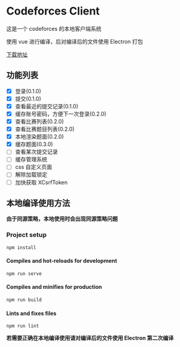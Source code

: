 # Codeforces Client

这是一个 codeforces 的本地客户端系统

使用 vue 进行编译，后对编译后的文件使用 Electron 打包

[下载地址](https://github.com/Hukeqing/codeforces-client/releases/tag/0.2.0)

## 功能列表
 - [x] 登录(0.1.0)
 - [x] 提交(0.1.0)
 - [x] 查看最近的提交记录(0.1.0)
 - [x] 缓存账号密码，方便下一次登录(0.2.0)
 - [x] 查看比赛列表(0.2.0)
 - [x] 查看比赛题目列表(0.2.0)
 - [x] 本地渲染题面(0.2.0)
 - [x] 缓存题面(0.3.0)
 - [ ] 查看某次提交记录
 - [ ] 缓存管理系统
 - [ ] css 自定义页面
 - [ ] 解除加载锁定
 - [ ] 加快获取 XCsrfToken

## 本地编译使用方法
**由于同源策略，本地使用时会出现同源策略问题**
### Project setup
```
npm install
```

#### Compiles and hot-reloads for development
```
npm run serve
```

#### Compiles and minifies for production
```
npm run build
```

#### Lints and fixes files
```
npm run lint
```

**若需要正确在本地编译使用请对编译后的文件使用 Electron 第二次编译**
